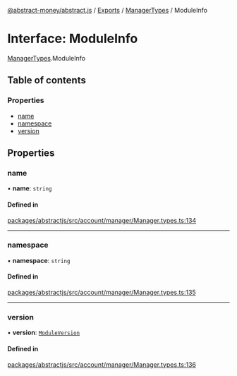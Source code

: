[@abstract-money/abstract.js](../README.md) / [Exports](../modules.md) / [ManagerTypes](../modules/ManagerTypes.md) / ModuleInfo

# Interface: ModuleInfo

[ManagerTypes](../modules/ManagerTypes.md).ModuleInfo

## Table of contents

### Properties

- [name](ManagerTypes.ModuleInfo.md#name)
- [namespace](ManagerTypes.ModuleInfo.md#namespace)
- [version](ManagerTypes.ModuleInfo.md#version)

## Properties

### name

• **name**: `string`

#### Defined in

[packages/abstractjs/src/account/manager/Manager.types.ts:134](https://github.com/Abstract-OS/abstract.js/blob/c46b309/packages/abstractjs/src/account/manager/Manager.types.ts#L134)

___

### namespace

• **namespace**: `string`

#### Defined in

[packages/abstractjs/src/account/manager/Manager.types.ts:135](https://github.com/Abstract-OS/abstract.js/blob/c46b309/packages/abstractjs/src/account/manager/Manager.types.ts#L135)

___

### version

• **version**: [`ModuleVersion`](../modules/ManagerTypes.md#moduleversion)

#### Defined in

[packages/abstractjs/src/account/manager/Manager.types.ts:136](https://github.com/Abstract-OS/abstract.js/blob/c46b309/packages/abstractjs/src/account/manager/Manager.types.ts#L136)
